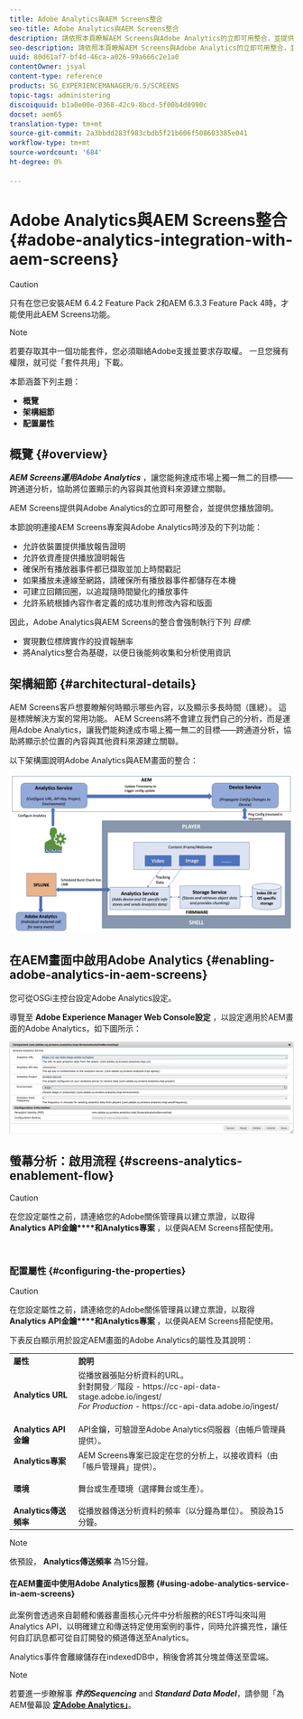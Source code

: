 ```yaml
---
title: Adobe Analytics與AEM Screens整合
seo-title: Adobe Analytics與AEM Screens整合
description: 請依照本頁瞭解AEM Screens與Adobe Analytics的立即可用整合，並提供您播放證明。
seo-description: 請依照本頁瞭解AEM Screens與Adobe Analytics的立即可用整合，並提供您播放證明。
uuid: 80d61af7-bf4d-46ca-a026-99a666c2e1a0
contentOwner: jsyal
content-type: reference
products: SG_EXPERIENCEMANAGER/6.5/SCREENS
topic-tags: administering
discoiquuid: b1a0e00e-0368-42c9-8bcd-5f00b4d0990c
docset: aem65
translation-type: tm+mt
source-git-commit: 2a3bbdd283f983cbdb5f21b606f508603385e041
workflow-type: tm+mt
source-wordcount: '684'
ht-degree: 0%

---
```



# Adobe Analytics與AEM Screens整合 {#adobe-analytics-integration-with-aem-screens}

>[!CAUTION]
>
>只有在您已安裝AEM 6.4.2 Feature Pack 2和AEM 6.3.3 Feature Pack 4時，才能使用此AEM Screens功能。

>[!NOTE]
>
>若要存取其中一個功能套件，您必須聯絡Adobe支援並要求存取權。 一旦您擁有權限，就可從「套件共用」下載。

本節涵蓋下列主題：

* **概覽**
* **架構細節**
* **配置屬性**

## 概覽 {#overview}

***AEM Screens運用Adobe Analytics*** ，讓您能夠達成市場上獨一無二的目標——跨通道分析，協助將位置顯示的內容與其他資料來源建立關聯。

AEM Screens提供與Adobe Analytics的立即可用整合，並提供您播放證明。

本節說明連接AEM Screens專案與Adobe Analytics時涉及的下列功能：

* 允許依裝置提供播放報告證明
* 允許依資產提供播放證明報告
* 確保所有播放器事件都已擷取並加上時間戳記
* 如果播放未連線至網路，請確保所有播放器事件都儲存在本機
* 可建立回饋回圈，以追蹤隨時間變化的播放事件
* 允許系統根據內容作者定義的成功准則修改內容和版面

因此，Adobe Analytics與AEM Screens的整合會強制執行下列 *目標*:

* 實現數位標牌實作的投資報酬率
* 將Analytics整合為基礎，以便日後能夠收集和分析使用資訊

## 架構細節 {#architectural-details}

AEM Screens客戶想要瞭解何時顯示哪些內容，以及顯示多長時間（匯總）。 這是標牌解決方案的常用功能。 AEM Screens將不會建立我們自己的分析，而是運用Adobe Analytics，讓我們能夠達成市場上獨一無二的目標——跨通道分析，協助將顯示於位置的內容與其他資料來源建立關聯。

以下架構圖說明Adobe Analytics與AEM畫面的整合：

![screen_shot_2018-09-12at85611am](assets/screen_shot_2018-09-12at85611am.png)

## 在AEM畫面中啟用Adobe Analytics {#enabling-adobe-analytics-in-aem-screens}

您可從OSGi主控台設定Adobe Analytics設定。

導覽至 **Adobe Experience Manager Web Console設定** ，以設定適用於AEM畫面的Adobe Analytics，如下圖所示：

![screen_shot_2018-09-04at25550pm](assets/screen_shot_2018-09-04at25550pm.png)

## 螢幕分析：啟用流程 {#screens-analytics-enablement-flow}

>[!CAUTION]
>
>在您設定屬性之前，請連絡您的Adobe關係管理員以建立票證，以取得 **Analytics API金鑰****和Analytics專案** ，以便與AEM Screens搭配使用。

![]()

### 配置屬性 {#configuring-the-properties}

>[!CAUTION]
>
>在您設定屬性之前，請連絡您的Adobe關係管理員以建立票證，以取得 **Analytics API金鑰****和Analytics專案** ，以便與AEM Screens搭配使用。

下表反白顯示用於設定AEM畫面的Adobe Analytics的屬性及其說明：

<table>
 <tbody>
  <tr>
   <td><strong>屬性</strong></td>
   <td><strong>說明</strong></td>
  </tr>
  <tr>
   <td><strong>Analytics URL</strong></td>
   <td>從播放器張貼分析資料的URL。 <br>
   針對開發／階段</em> - https://cc-api-data-stage.adobe.io/ingest/<br /> <em>For Production</em> - https://cc-api-data.adobe.io/ingest/</em><br /> <br /></td>
  </tr>
  <tr>
   <td><strong>Analytics API金鑰</strong></td>
   <td>API金鑰，可驗證至Adobe Analytics伺服器（由帳戶管理員提供）。</td>
  </tr>
  <tr>
   <td><strong>Analytics專案</strong></td>
   <td>AEM Screens專案已設定在您的分析上，以接收資料（由「帳戶管理員」提供）。</td>
  </tr>
  <tr>
   <td><strong>環境</strong></td>
   <td><p>舞台或生產環境（選擇舞台或生產）。</p></td>
  </tr>
  <tr>
   <td><strong>Analytics傳送頻率</strong></td>
   <td>從播放器傳送分析資料的頻率（以分鐘為單位）。 預設為15分鐘。</td>
  </tr>
 </tbody>
</table>

>[!NOTE]
>
>依預設， **Analytics傳送頻率** 為15分鐘。

#### 在AEM畫面中使用Adobe Analytics服務 {#using-adobe-analytics-service-in-aem-screens}

此案例會透過來自韌體和儀器畫面核心元件中分析服務的REST呼叫來叫用Analytics API，以明確建立和傳送特定使用案例的事件，同時允許擴充性，讓任何自訂訊息都可從自訂開發的頻道傳送至Analytics。

Analytics事件會離線儲存在indexedDB中，稍後會將其分塊並傳送至雲端。

>[!NOTE]
>
>若要進一步瞭解事 ***件的Sequencing*** and ***Standard Data Model***，請參閱「為AEM螢幕設 **[定Adobe Analytics」](configuring-adobe-analytics-aem-screens.md)**。


